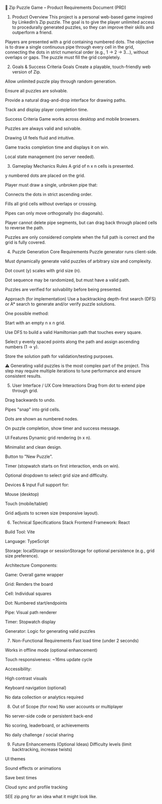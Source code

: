 🧩 Zip Puzzle Game – Product Requirements Document (PRD)
1. Product Overview
This project is a personal web-based game inspired by LinkedIn’s Zip puzzle. The goal is to give the player unlimited access to procedurally generated puzzles, so they can improve their skills and outperform a friend.

Players are presented with a grid containing numbered dots. The objective is to draw a single continuous pipe through every cell in the grid, connecting the dots in strict numerical order (e.g., 1 → 2 → 3...), without overlaps or gaps. The puzzle must fill the grid completely.

2. Goals & Success Criteria
Goals
Create a playable, touch-friendly web version of Zip.

Allow unlimited puzzle play through random generation.

Ensure all puzzles are solvable.

Provide a natural drag-and-drop interface for drawing paths.

Track and display player completion time.

Success Criteria
Game works across desktop and mobile browsers.

Puzzles are always valid and solvable.

Drawing UI feels fluid and intuitive.

Game tracks completion time and displays it on win.

Local state management (no server needed).

3. Gameplay Mechanics
Rules
A grid of n x n cells is presented.

y numbered dots are placed on the grid.

Player must draw a single, unbroken pipe that:

Connects the dots in strict ascending order.

Fills all grid cells without overlaps or crossing.

Pipes can only move orthogonally (no diagonals).

Player cannot delete pipe segments, but can drag back through placed cells to reverse the path.

Puzzles are only considered complete when the full path is correct and the grid is fully covered.

4. Puzzle Generation
Core Requirements
Puzzle generator runs client-side.

Must dynamically generate valid puzzles of arbitrary size and complexity.

Dot count (y) scales with grid size (n).

Dot sequence may be randomized, but must have a valid path.

Puzzles are verified for solvability before being presented.

Approach (for implementation)
Use a backtracking depth-first search (DFS) or A* search to generate and/or verify puzzle solutions.

One possible method:

Start with an empty n x n grid.

Use DFS to build a valid Hamiltonian path that touches every square.

Select y evenly spaced points along the path and assign ascending numbers (1 → y).

Store the solution path for validation/testing purposes.

⚠️ Generating valid puzzles is the most complex part of the project. This step may require multiple iterations to tune performance and ensure consistent results.

5. User Interface / UX
Core Interactions
Drag from dot to extend pipe through grid.

Drag backwards to undo.

Pipes "snap" into grid cells.

Dots are shown as numbered nodes.

On puzzle completion, show timer and success message.

UI Features
Dynamic grid rendering (n x n).

Minimalist and clean design.

Button to "New Puzzle".

Timer (stopwatch starts on first interaction, ends on win).

Optional dropdown to select grid size and difficulty.

Devices & Input
Full support for:

Mouse (desktop)

Touch (mobile/tablet)

Grid adjusts to screen size (responsive layout).

6. Technical Specifications
Stack
Frontend Framework: React

Build Tool: Vite

Language: TypeScript

Storage: localStorage or sessionStorage for optional persistence (e.g., grid size preference).

Architecture
Components:

Game: Overall game wrapper

Grid: Renders the board

Cell: Individual squares

Dot: Numbered start/endpoints

Pipe: Visual path renderer

Timer: Stopwatch display

Generator: Logic for generating valid puzzles

7. Non-Functional Requirements
Fast load time (under 2 seconds)

Works in offline mode (optional enhancement)

Touch responsiveness: ~16ms update cycle

Accessibility:

High contrast visuals

Keyboard navigation (optional)

No data collection or analytics required

8. Out of Scope (for now)
No user accounts or multiplayer

No server-side code or persistent back-end

No scoring, leaderboard, or achievements

No daily challenge / social sharing

9. Future Enhancements (Optional Ideas)
Difficulty levels (limit backtracking, increase twists)

UI themes

Sound effects or animations

Save best times

Cloud sync and profile tracking


SEE zip.png for an idea what it might look like.

